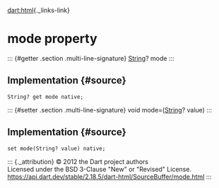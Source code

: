 [dart:html](../../dart-html/dart-html-library){._links-link}

mode property
=============

::: {#getter .section .multi-line-signature}
[String](../../dart-core/string-class)? mode
:::

Implementation {#source}
--------------

``` {.language-dart data-language="dart"}
String? get mode native;
```

::: {#setter .section .multi-line-signature}
void mode=([String](../../dart-core/string-class)? value)
:::

Implementation {#source}
--------------

``` {.language-dart data-language="dart"}
set mode(String? value) native;
```

::: {._attribution}
© 2012 the Dart project authors\
Licensed under the BSD 3-Clause \"New\" or \"Revised\" License.\
<https://api.dart.dev/stable/2.18.5/dart-html/SourceBuffer/mode.html>
:::

